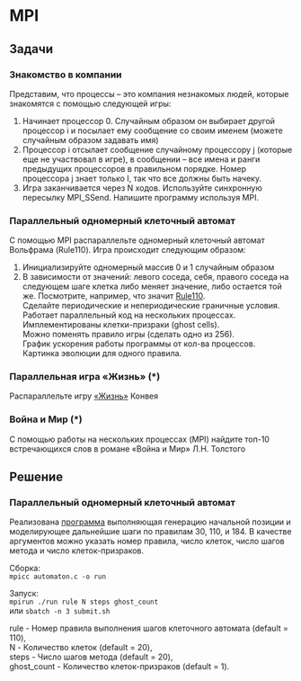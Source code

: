 # MPI  

## Задачи

### Знакомство в компании

Представим, что процессы – это компания незнакомых людей, которые знакомятся с помощью следующей игры:  

1. Начинает процессор 0. Случайным образом он выбирает другой процессор i и посылает ему сообщение со своим именем (можете случайным образом задавать имя)
2. Процессор i отсылает сообщение случайному процессору j (которые еще не участвовал в игре), в сообщении – все имена и ранги предыдущих процессоров в правильном порядке. Номер процессора j знает только I, так что все должны быть начеку.  
3. Игра заканчивается через N ходов. Используйте синхронную пересылку MPI_SSend. Напишите программу используя MPI.  

### Параллельный одномерный клеточный автомат

С помощью MPI распараллельте одномерный клеточный автомат Вольфрама (Rule110).
Игра происходит следующим образом:  

1. Инициализируйте одномерный массив 0 и 1 случайным образом  
2. В зависимости от значений: левого соседа, себя, правого соседа на следующем шаге клетка либо меняет значение, либо остается той же. Посмотрите, например, что значит [Rule110](https://en.wikipedia.org/wiki/Rule_110).  
Сделайте периодические и непериодические граничные условия.  
Работает параллельный код на нескольких процессах.  
Имплементированы клетки-призраки (ghost cells).  
Можно поменять правило игры (сделать одно из 256).  
График ускорения работы программы от кол-ва процессов.  
Картинка эволюции для одного правила.  

### Параллельная игра «Жизнь» (*)

Распараллельте игру [«Жизнь»](https://en.wikipedia.org/wiki/Conway%27s_Game_of_Life) Конвея  

### Война и Мир (*)

С помощью работы на нескольких процессах (MPI) найдите топ-10 встречающихся слов в романе «Война и Мир» Л.Н. Толстого

## Решение

### Параллельный одномерный клеточный автомат

Реализована [программа](automaton.c) выполняющая генерацию начальной позиции и моделирующее дальнейшие шаги по правилам 30, 110, и 184. В качестве аргументов можно указать номер правила, число клеток, число шагов метода и число клеток-призраков.  

Сборка:  
`mpicc automaton.c -o run`  

Запуск:  
`mpirun ./run rule N steps ghost_count`  
или
`sbatch -n 3 submit.sh`  

rule - Номер правила выполнения шагов клеточного автомата (default = 110),  
N - Количество клеток (default = 20),  
steps - Число шагов метода (default = 20),  
ghost_count - Количество клеток-призраков (default = 1).  
